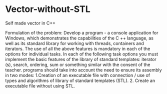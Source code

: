 # Vector-without-STL
Self made vector in C++

Formulation of the problem:
Develop a program - a console application for Windows, which demonstrates the capabilities of the C ++ language, as well as its standard library for working with threads, containers and iterators. The use of all the above features is mandatory in each of the options for individual tasks. In each of the following task options you must implement the basic features of the library of standard templates: iterator (s), search, ordering, sum or something similar with the consent of the teacher. programs should take into account the need to ensure its assembly in two modes:
1.Creation of an executable file with connection / use of types and algorithms of library of standard templates (STL).
2. Create an executable file without using STL.
